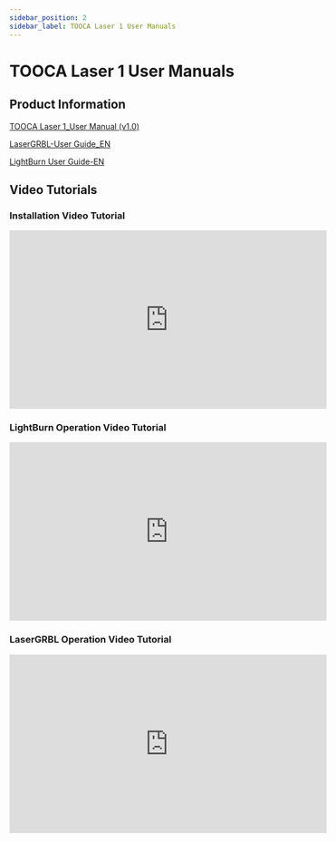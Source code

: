 ```yaml
---
sidebar_position: 2
sidebar_label: TOOCA Laser 1 User Manuals
---
```


# TOOCA Laser 1 User Manuals

## Product Information

[TOOCA Laser 1_User Manual (v1.0)](https://minhaskamal.github.io/DownGit/#/home?url=https://github.com/elecfreaks/learn-en/blob/master/tooca-laser-1/file/TOOCA%20Laser%201_User%20Manual%20(v1.0).pdf)

[LaserGRBL-User Guide_EN](https://minhaskamal.github.io/DownGit/#/home?url=https://github.com/elecfreaks/learn-en/blob/master/tooca-laser-1/file/LaserGRBL-User%20Guide_EN.pdf)

[LightBurn User Guide-EN](https://minhaskamal.github.io/DownGit/#/home?url=https://github.com/elecfreaks/learn-en/blob/master/tooca-laser-1/file/LightBurn%20User%20Guide-EN.pdf)

## Video Tutorials
### Installation Video Tutorial

<iframe width="560" height="315" src="https://www.youtube.com/embed/YL5jEP84VuE" title="YouTube video player" frameborder="0" allow="accelerometer; autoplay; clipboard-write; encrypted-media; gyroscope; picture-in-picture" allowfullscreen></iframe>

### LightBurn Operation Video Tutorial

 <iframe width="560" height="315" src="https://www.youtube.com/embed/UJONwvzjWlg" title="YouTube video player" frameborder="0" allow="accelerometer; autoplay; clipboard-write; encrypted-media; gyroscope; picture-in-picture" allowfullscreen></iframe>

### LaserGRBL Operation Video Tutorial

<iframe width="560" height="315" src="https://www.youtube.com/embed/OQ1hJLAnwVw" title="YouTube video player" frameborder="0" allow="accelerometer; autoplay; clipboard-write; encrypted-media; gyroscope; picture-in-picture" allowfullscreen></iframe>
